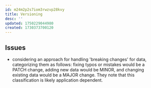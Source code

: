 ```yaml
---
id: m24m2p2s7iom3rwzvp28kvy
title: Versioning
desc: ''
updated: 1750229044980
created: 1730373700120
---
```


## Issues

- considering an approach for handling 'breaking changes' for data, categorizing them as follows: fixing typos or mistakes would be a PATCH change, adding new data would be MINOR, and changing existing data would be a MAJOR change. They note that this classification is likely application dependent.